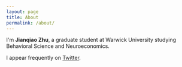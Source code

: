 ```yaml
---
layout: page
title: About
permalink: /about/
---
```


I'm **Jianqiao Zhu**, a graduate student at Warwick University studying Behavioral Science and Neuroeconomics. 

I appear frequently on [Twitter](http://twitter.com/camzhu).
